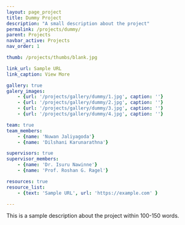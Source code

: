 ```yaml
---
layout: page_project
title: Dummy Project
description: "A small description about the project"
permalink: /projects/dummy/
parent: Projects
navbar_active: Projects
nav_order: 1

thumb: /projects/thumbs/blank.jpg

link_url: Sample URL
link_caption: View More

gallery: true
galery_images:
    - {url: '/projects/gallery/dummy/1.jpg', caption: ''}
    - {url: '/projects/gallery/dummy/2.jpg', caption: ''}
    - {url: '/projects/gallery/dummy/3.jpg', caption: ''}
    - {url: '/projects/gallery/dummy/4.jpg', caption: ''}

team: true
team_members:
    - {name: 'Nuwan Jaliyagoda'}
    - {name: 'Dilshani Karunarathna'}

supervisors: true
supervisor_members:
    - {name: 'Dr. Isuru Nawinne'}
    - {name: 'Prof. Roshan G. Ragel'}

resources: true
resource_list:
    - {text: 'Sample URL', url: 'https://example.com' }

---
```


This is a sample description about the project within 100-150 words.
